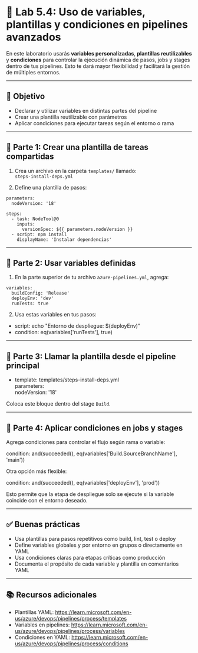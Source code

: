 # 🧪 Lab 5.4: Uso de variables, plantillas y condiciones en pipelines avanzados

En este laboratorio usarás **variables personalizadas**, **plantillas reutilizables** y **condiciones** para controlar la ejecución dinámica de pasos, jobs y stages dentro de tus pipelines. Esto te dará mayor flexibilidad y facilitará la gestión de múltiples entornos.

---

## 🎯 Objetivo

- Declarar y utilizar variables en distintas partes del pipeline  
- Crear una plantilla reutilizable con parámetros  
- Aplicar condiciones para ejecutar tareas según el entorno o rama

---

## 📁 Parte 1: Crear una plantilla de tareas compartidas

1. Crea un archivo en la carpeta `templates/` llamado:  
   `steps-install-deps.yml`

2. Define una plantilla de pasos:

```
parameters:  
  nodeVersion: '18'  

steps:  
  - task: NodeTool@0  
    inputs:  
      versionSpec: ${{ parameters.nodeVersion }}  
  - script: npm install  
    displayName: 'Instalar dependencias'
```
---

## 🧾 Parte 2: Usar variables definidas

1. En la parte superior de tu archivo `azure-pipelines.yml`, agrega:
```
variables:  
  buildConfig: 'Release'  
  deployEnv: 'dev'  
  runTests: true
```
2. Usa estas variables en tus pasos:

- script: echo "Entorno de despliegue: $(deployEnv)"  
- condition: eq(variables['runTests'], true)

---

## 🧩 Parte 3: Llamar la plantilla desde el pipeline principal

- template: templates/steps-install-deps.yml  
  parameters:  
    nodeVersion: '18'

Coloca este bloque dentro del stage `Build`.

---

## 🔄 Parte 4: Aplicar condiciones en jobs y stages

Agrega condiciones para controlar el flujo según rama o variable:

condition: and(succeeded(), eq(variables['Build.SourceBranchName'], 'main'))

Otra opción más flexible:

condition: and(succeeded(), eq(variables['deployEnv'], 'prod'))

Esto permite que la etapa de despliegue solo se ejecute si la variable coincide con el entorno deseado.

---

## ✅ Buenas prácticas

- Usa plantillas para pasos repetitivos como build, lint, test o deploy  
- Define variables globales y por entorno en grupos o directamente en YAML  
- Usa condiciones claras para etapas críticas como producción  
- Documenta el propósito de cada variable y plantilla en comentarios YAML

---

## 📚 Recursos adicionales

- Plantillas YAML: https://learn.microsoft.com/en-us/azure/devops/pipelines/process/templates  
- Variables en pipelines: https://learn.microsoft.com/en-us/azure/devops/pipelines/process/variables  
- Condiciones en YAML: https://learn.microsoft.com/en-us/azure/devops/pipelines/process/conditions

